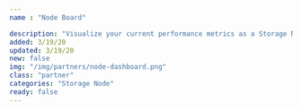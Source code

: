 ```yaml
---
name : "Node Board"

description: "Visualize your current performance metrics as a Storage Node Operator"
added: 3/19/20
updated: 3/19/20
new: false
img: "/img/partners/node-dashboard.png"
class: "partner"
categories: "Storage Node"
ready: false
---
```

